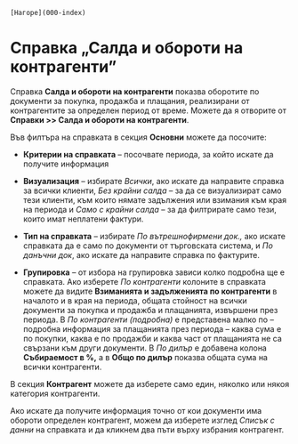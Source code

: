 ```{only} html
[Нагоре](000-index)
```

# Справка „Салда и обороти на контрагенти”

Справка **Салда и обороти на контрагенти** показва оборотите по
документи за покупка, продажба и плащания, реализирани от
контрагентите за определен период от време. Можете да я отворите
от **Справки \>\> Салда и обороти на контрагенти**.

Във филтъра на справката в секция **Основни** можете да посочите:

 - **Критерии на справката** – посочвате периода, за който искате да получите информация

 - **Визуализация** – избирате *Всички*, ако искате да направите справка за всички клиенти, *Без крайни салда* – за да се визуализират само тези клиенти, към които нямате задължения или взимания към края на периода и *Само с крайни салда* – за да филтрирате само тези, които имат неплатени фактури.

 - **Тип на справката** – избирате *По вътрешнофирмени док.,* ако искате справката да е само по документи от търговската система, и *По данъчни док*, ако искате да направите справка по фактурите.

 - **Групировка** – от избора на групировка зависи колко подробна ще е справката. Ако изберете *По контрагенти* колоните в справката можете да видите **Взиманията и задълженията по контрагенти** в началото и в края на периода, общата стойност на всички документи за покупка и продажба и плащанията, извършени през периода. В *По контрагенти (подробна)* е представена малко по – подробна информация за плащанията през периода – каква сума е по покупки, каква е по продажби и каква част от плащанията не са свързани към други документи. В *По дилър* е добавена колона **Събираемост в %,** а в **Общо по дилър** показва общата сума на всички контрагенти. 

В секция **Контрагент** можете да изберете само един, няколко или някоя
категория контрагенти.

Ако искате да получите информация точно от кои документи има обороти
определен контрагент, можем да изберете изглед *Списък с данни* на
справката и да кликнем два пъти върху избрания контрагент.